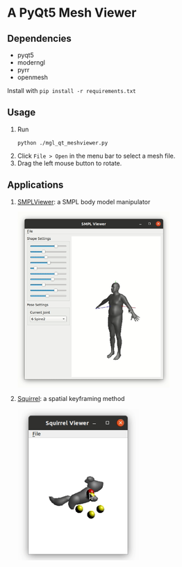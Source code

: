 # A PyQt5 Mesh Viewer

## Dependencies

* pyqt5
* moderngl
* pyrr
* openmesh

Install with ```pip install -r requirements.txt```

## Usage

1. Run
    ```
    python ./mgl_qt_meshviewer.py
    ```
2. Click ```File > Open``` in the menu bar to select a mesh file.
3. Drag the left mouse button to rotate.


## Applications

1. [SMPLViewer](./applications/smpl_viewer/): a SMPL body model manipulator

    <img src="https://github.com/zishun/pyqt-meshviewer/raw/master/imgs/screenshot_smpl.gif" width="350"/>

2. [Squirrel](./applications/squirrel/): a spatial keyframing method

    <img src="https://github.com/zishun/pyqt-meshviewer/raw/master/imgs/screenshot_squirrel.gif" width="280"/>
